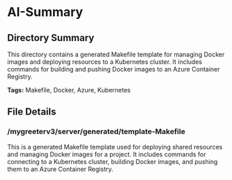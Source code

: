 # AI-Summary
## Directory Summary
This directory contains a generated Makefile template for managing Docker images and deploying resources to a Kubernetes cluster. It includes commands for building and pushing Docker images to an Azure Container Registry.

**Tags:** Makefile, Docker, Azure, Kubernetes

## File Details
    
### /mygreeterv3/server/generated/template-Makefile
This is a generated Makefile template used for deploying shared resources and managing Docker images for a project. It includes commands for connecting to a Kubernetes cluster, building Docker images, and pushing them to an Azure Container Registry.
